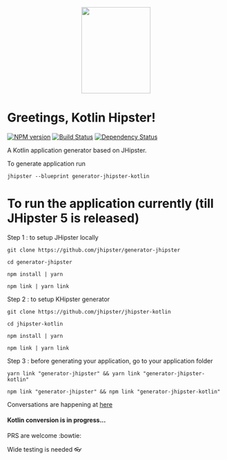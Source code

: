 
<div align="center">
	<a href="https://github.com/jhipster/jhipster-kotlin">
		<img width="160" height="200" src="https://github.com/jhipster/jhipster-kotlin/blob/master/logo-khipster.png">
	</a>
</div>

# Greetings, Kotlin Hipster!

[![NPM version][npm-image]][npm-url]
[![Build Status][travis-image]][travis-url-main]
[![Dependency Status][daviddm-image]][daviddm-url]

A Kotlin application generator based on JHipster.

To generate application run

`jhipster --blueprint generator-jhipster-kotlin`

# To run the application currently (till JHipster 5 is released)

Step 1 : to setup JHipster locally

`git clone https://github.com/jhipster/generator-jhipster`

`cd generator-jhipster`

`npm install | yarn`

`npm link | yarn link`

Step 2 : to setup KHipster generator

`git clone https://github.com/jhipster/jhipster-kotlin`

`cd jhipster-kotlin`

`npm install | yarn`

`npm link | yarn link`

Step 3 : before generating your application, go to your application folder

`yarn link "generator-jhipster" && yarn link "generator-jhipster-kotlin"`

`npm link "generator-jhipster" && npm link "generator-jhipster-kotlin"`


Conversations are happening at [here](https://jhipster-kotlin.slack.com)


#### Kotlin conversion is in progress...



PRS are welcome :bowtie:

Wide testing is needed :eyeglasses:


[khipster-image]: https://raw.githubusercontent.com/sendilkumarn/jhipster-kotlin-artwork/master/logo-khipster.png
[npm-image]: https://badge.fury.io/js/generator-jhipster-kotlin.svg
[npm-url]: https://npmjs.org/package/generator-jhipster-kotlin
[travis-image]: https://travis-ci.org/jhipster/jhipster-kotlin.svg?branch=master
[travis-url-main]: https://travis-ci.org/jhipster/jhipster-kotlin
[daviddm-image]: https://david-dm.org/jhipster/generator-jhipster-kotlin.svg?theme=shields.io
[daviddm-url]: https://david-dm.org/jhipster/generator-jhipster-kotlin
